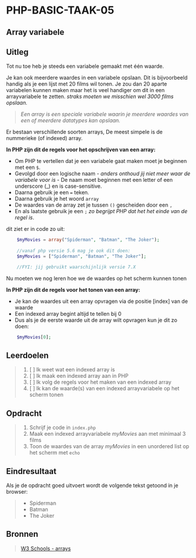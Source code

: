 # PHP-BASIC-TAAK-05
## Array variabele
## Uitleg
Tot nu toe heb je steeds een variabele gemaakt met één waarde.
>
Je kan ook meerdere waardes in een variabele opslaan. Dit is bijvoorbeeld handig als je een lijst met 20 films wil tonen. Je zou dan 20 aparte variabelen kunnen maken maar het is veel handiger om dit in een arrayvariabele te zetten. _straks moeten we misschien wel 3000 films opslaan._
>
>_Een array is een speciale variabele waarin je meerdere waardes van een of meerdere datatypes kan opslaan._
>
Er bestaan verschillende soorten arrays, De meest simpele is de nummerieke (of indexed) array.
>
**In PHP zijn dit de regels voor het opschrijven van een array:**
* Om PHP te vertellen dat je een variabele gaat maken moet je beginnen met een `$`.  
* Gevolgd door een logische naam - _anders onthoud jij niet meer waar de variabele voor is_ - De naam moet beginnen met een letter of een underscore (_) en is case-sensitive.
* Daarna gebruik je een `=` teken.
* Daarna gebruik je het woord `array`
* De waardes van de array zet je tussen `()` gescheiden door een `,`
* En als laatste gebruik je een `;` _zo begrijpt PHP dat het het einde van de regel is_.
>
dit ziet er in code zo uit:
```php
    $myMovies = array("Spiderman", "Batman", "The Joker");
    
    //vanaf php versie 5.6 mag je ook dit doen:
    $myMovies = ["Spiderman", "Batman", "The Joker"];

    //FYI: jij gebruikt waarschijnlijk versie 7.X
```
Nu moeten we nog leren hoe we de waardes op het scherm kunnen tonen
>
**In PHP zijn dit de regels voor het tonen van een array:**
* Je kan de waardes uit een array opvragen via de positie [index] van de waarde
* Een indexed array begint altijd te tellen bij 0
* Dus als je de eerste waarde uit de array wilt opvragen kun je dit zo doen:
```php
    $myMovies[0];
```
>
## Leerdoelen
>1. [ ] Ik weet wat een indexed array is
>2. [ ] Ik maak een indexed array aan in PHP 
>4. [ ] Ik volg de regels voor het maken van een indexed array
>5. [ ] Ik kan de waarde(s) van een indexed arrayvariabele op het scherm tonen

## Opdracht

>1. Schrijf je code in `index.php`
>2. Maak een indexed arrayvariabele _myMovies_ aan met minimaal 3 films
>3. Toon de waardes van de array _myMovies_ in een unordered list op het scherm met `echo`

## Eindresultaat
Als je de opdracht goed uitvoert wordt de volgende tekst getoond in je browser: 
>* Spiderman
>* Batman
>* The Joker

## Bronnen
>[W3 Schools - arrays](https://www.w3schools.com/PHP/php_arrays.asp)